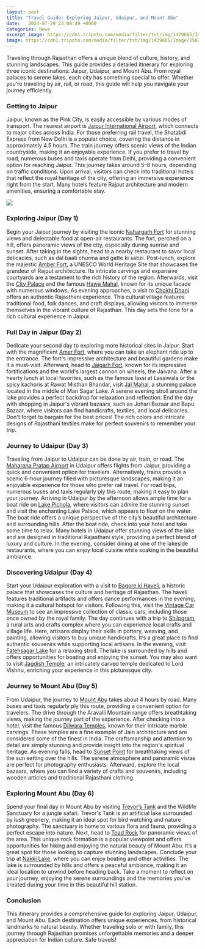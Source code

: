 ```yaml
---
layout: post
title: "Travel Guide: Exploring Jaipur, Udaipur, and Mount Abu"
date:   2024-07-29 23:08:49 +0000
categories: News
excerpt_image: https://cdn1.tripoto.com/media/filter/tst/img/1429685/Image/1582621529_umb.jpg
image: https://cdn1.tripoto.com/media/filter/tst/img/1429685/Image/1582621529_umb.jpg
---
```


Traveling through Rajasthan offers a unique blend of culture, history, and stunning landscapes. This guide provides a detailed itinerary for exploring three iconic destinations: Jaipur, Udaipur, and Mount Abu. From royal palaces to serene lakes, each city has something special to offer. Whether you're traveling by air, rail, or road, this guide will help you navigate your journey efficiently.
### Getting to Jaipur
Jaipur, known as the Pink City, is easily accessible by various modes of transport. The nearest airport is [Jaipur International Airport](https://fr.edu.vn/en/Jaipur_International_Airport), which connects to major cities across India. For those preferring rail travel, the Shatabdi Express from New Delhi is a popular choice, covering the distance in approximately 4.5 hours. The train journey offers scenic views of the Indian countryside, making it an enjoyable experience.
If you prefer to travel by road, numerous buses and taxis operate from Delhi, providing a convenient option for reaching Jaipur. This journey takes around 5–6 hours, depending on traffic conditions. Upon arrival, visitors can check into traditional hotels that reflect the royal heritage of the city, offering an immersive experience right from the start. Many hotels feature Rajput architecture and modern amenities, ensuring a comfortable stay.

![](https://cdn1.tripoto.com/media/filter/tst/img/1429685/Image/1582621529_umb.jpg)
### Exploring Jaipur (Day 1)
Begin your Jaipur journey by visiting the iconic [Nahargarh Fort](https://fr.edu.vn/en/Nahargarh_Fort) for stunning views and delectable food at open-air restaurants. The fort, perched on a hill, offers panoramic views of the city, especially during sunrise and sunset. After taking in the sights, head to a nearby restaurant to savor local delicacies, such as dal baati churma and gatte ki sabzi.
Post-lunch, explore the majestic [Amber Fort](https://fr.edu.vn/en/Amer_Fort), a UNESCO World Heritage Site that showcases the grandeur of Rajput architecture. Its intricate carvings and expansive courtyards are a testament to the rich history of the region. Afterwards, visit the [City Palace](https://fr.edu.vn/en/City_Palace,_Jaipur) and the famous [Hawa Mahal](https://fr.edu.vn/en/Hawa_Mahal), known for its unique facade with numerous windows.
As evening approaches, a visit to [Chokhi Dhani](https://fr.edu.vn/en/Chokhi_Dhani) offers an authentic Rajasthani experience. This cultural village features traditional food, folk dances, and craft displays, allowing visitors to immerse themselves in the vibrant culture of Rajasthan. This day sets the tone for a rich cultural experience in Jaipur.
### Full Day in Jaipur (Day 2)
Dedicate your second day to exploring more historical sites in Jaipur. Start with the magnificent [Amer Fort](https://fr.edu.vn/en/Amer_Fort), where you can take an elephant ride up to the entrance. The fort's impressive architecture and beautiful gardens make it a must-visit. Afterward, head to [Jaigarh Fort](https://fr.edu.vn/en/Jaigarh_Fort), known for its impressive fortifications and the world's largest cannon on wheels, the Jaivana.
After a hearty lunch at local favorites, such as the famous lassi at Lassiwala or the spicy kachoris at Rawat Misthan Bhandar, visit [Jal Mahal](https://fr.edu.vn/en/Jal_Mahal), a stunning palace located in the middle of Man Sagar Lake. A serene evening stroll around the lake provides a perfect backdrop for relaxation and reflection.
End the day with shopping in Jaipur's vibrant bazaars, such as Johari Bazaar and Bapu Bazaar, where visitors can find handicrafts, textiles, and local delicacies. Don't forget to bargain for the best prices! The rich colors and intricate designs of Rajasthani textiles make for perfect souvenirs to remember your trip.
### Journey to Udaipur (Day 3)
Traveling from Jaipur to Udaipur can be done by air, train, or road. The [Maharana Pratap Airport](https://fr.edu.vn/en/Maharana_Pratap_Airport) in Udaipur offers flights from Jaipur, providing a quick and convenient option for travelers. Alternatively, trains provide a scenic 6-hour journey filled with picturesque landscapes, making it an enjoyable experience for those who prefer rail travel.
For road trips, numerous buses and taxis regularly ply this route, making it easy to plan your journey. Arriving in Udaipur by the afternoon allows ample time for a boat ride on [Lake Pichola](https://fr.edu.vn/en/Lake_Pichola), where visitors can admire the stunning sunset and visit the enchanting Lake Palace, which appears to float on the water. The boat ride offers a unique perspective of the city’s beautiful architecture and surrounding hills.
After the boat ride, check into your hotel and take some time to relax. Many hotels in Udaipur offer stunning views of the lake and are designed in traditional Rajasthani style, providing a perfect blend of luxury and culture. In the evening, consider dining at one of the lakeside restaurants, where you can enjoy local cuisine while soaking in the beautiful ambiance.
### Discovering Udaipur (Day 4)
Start your Udaipur exploration with a visit to [Bagore ki Haveli](https://fr.edu.vn/en/Bagore_Ki_Haveli), a historic palace that showcases the culture and heritage of Rajasthan. The haveli features traditional artifacts and offers dance performances in the evening, making it a cultural hotspot for visitors. Following this, visit the [Vintage Car Museum](https://fr.edu.vn/en/Vintage_Car_Museum,_Udaipur) to see an impressive collection of classic cars, including those once owned by the royal family.
The day continues with a trip to [Shilpgram](https://fr.edu.vn/en/Shilpgram), a rural arts and crafts complex where you can experience local crafts and village life. Here, artisans display their skills in pottery, weaving, and painting, allowing visitors to buy unique handicrafts. It’s a great place to find authentic souvenirs while supporting local artisans.
In the evening, visit [Fatehsagar Lake](https://fr.edu.vn/en/Fatehsagar_Lake) for a relaxing stroll. The lake is surrounded by hills and offers opportunities for boating and enjoying the sunset. You may also want to visit [Jagdish Temple](https://fr.edu.vn/en/Jagdish_Temple), an intricately carved temple dedicated to Lord Vishnu, enriching your experience in this picturesque city.
### Journey to Mount Abu (Day 5)
From Udaipur, the journey to [Mount Abu](https://fr.edu.vn/en/Mount_Abu) takes about 4 hours by road. Many buses and taxis regularly ply this route, providing a convenient option for travelers. The drive through the Aravalli Mountain range offers breathtaking views, making the journey part of the experience.
After checking into a hotel, visit the famous [Dilwara Temples](https://fr.edu.vn/en/Dilwara_Temples), known for their intricate marble carvings. These temples are a fine example of Jain architecture and are considered some of the finest in India. The craftsmanship and attention to detail are simply stunning and provide insight into the region's spiritual heritage.
As evening falls, head to [Sunset Point](https://fr.edu.vn/en/Sunset_Point,_Mount_Abu) for breathtaking views of the sun setting over the hills. The serene atmosphere and panoramic vistas are perfect for photography enthusiasts. Afterward, explore the local bazaars, where you can find a variety of crafts and souvenirs, including wooden articles and traditional Rajasthani clothing.
### Exploring Mount Abu (Day 6)
Spend your final day in Mount Abu by visiting [Trevor’s Tank](https://fr.edu.vn/en/Trevor%27s_Tank) and the Wildlife Sanctuary for a jungle safari. Trevor's Tank is an artificial lake surrounded by lush greenery, making it an ideal spot for bird watching and nature photography. The sanctuary is home to various flora and fauna, providing a perfect escape into nature.
Next, head to [Toad Rock](https://fr.edu.vn/en/Toad_Rock) for panoramic views of the area. This unique rock formation is a popular viewpoint and offers opportunities for hiking and enjoying the natural beauty of Mount Abu. It’s a great spot for those looking to capture stunning landscapes.
Conclude your trip at [Nakki Lake](https://fr.edu.vn/en/Nakki_Lake), where you can enjoy boating and other activities. The lake is surrounded by hills and offers a peaceful ambiance, making it an ideal location to unwind before heading back. Take a moment to reflect on your journey, enjoying the serene surroundings and the memories you've created during your time in this beautiful hill station.
### Conclusion
This itinerary provides a comprehensive guide for exploring Jaipur, Udaipur, and Mount Abu. Each destination offers unique experiences, from historical landmarks to natural beauty. Whether traveling solo or with family, this journey through Rajasthan promises unforgettable memories and a deeper appreciation for Indian culture. Safe travels!
